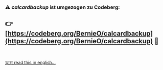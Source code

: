### :warning: __*calcardbackup* ist umgezogen zu Codeberg__:

## :point_right: [https://codeberg.org/BernieO/calcardbackup](https://codeberg.org/BernieO/calcardbackup) :rocket:

<br>

[:de: read this in english...](README.md)

